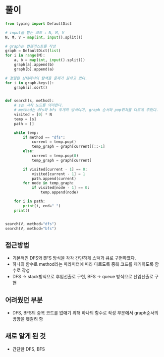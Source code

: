 # 풀이

```python
from typing import DefaultDict

# input을 받는 코드 : N, M, V
N, M, V = map(int, input().split())

# graph는 연결리스트를 작성
graph = DefaultDict(list)
for i in range(M):
    a, b = map(int, input().split())
    graph[a].append(b)
    graph[b].append(a)

# 정렬된 상태에서의 탐색을 문제가 원하고 있다.
for i in graph.keys():
    graph[i].sort()


def search(s, method):
    # s는 시작 노드를 의미한다.
    # method는 dfs와 bfs 두개의 방식이며, graph 순서와 pop위치를 다르게 주었다.
    visited = [0] * N
    temp = [s]
    path = []

    while temp:
        if method == "dfs":
            current = temp.pop()
            temp_graph = graph[current][::-1]
        else:
            current = temp.pop(0)
            temp_graph = graph[current]

        if visited[current - 1] == 0:
            visited[current - 1] = 1
            path.append(current)
        for node in temp_graph:
            if visited[node - 1] == 0:
                temp.append(node)

    for i in path:
        print(i, end=" ")
    print()


search(V, method="dfs")
search(V, method="bfs")
```

## 접근방법

- 기본적인 DFS와 BFS 방식을 각각 간단하게 스택과 큐로 구현하였다.
- 하나의 함수로 method라는 파라미터에 따라 다르도록 중복 코드를 제거하도록 함수로 작성
- DFS -> stack방식으로 후입선출로 구현, BFS -> queue 방식으로 선입선출로 구현

## 어려웠던 부분

- DFS, BFS의 중복 코드를 없애기 위해 하나의 함수로 작성 부분에서 graph순서의 방향을 헷갈려 함

## 새로 알게 된 것

- 간단한 DFS, BFS
